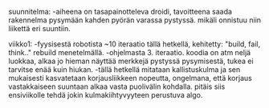 suunnitelma:
-aiheena on tasapainotteleva droidi, tavoitteena saada rakennelma pysymään kahden pyörän varassa pystyssä. mikäli onnistuu niin liikettä eri suuntiin.

viikko1:
-fyysisestä robotista ~10 iteraatio tällä hetkellä, kehitetty: "build, fail, think.." rebuild menetelmällä.
-ohjelmasta 3. iteraatio. koodia on atm neljä luokkaa, alkaa jo hieman näyttää merkkejä pystyssä pysymisestä, tukea ei tarvitse enää kuin hiukan.
-tällä hetkellä mitataan kallistuskulma ja sen mukaisesti kasvatetaan korjausliikkeen nopeutta, ongelmana, että korjaus vastakkaiseen suuntaan alkaa vasta puolivälin kohdalla. pitäis siis ensiviikolle tehdä jokin kulmakiihtyvyyteen perustuva algo.

